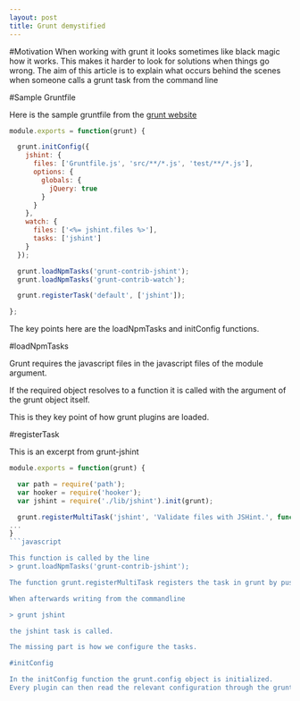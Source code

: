 ```yaml
---
layout: post
title: Grunt demystified
---
```


#Motivation
When working with grunt it looks sometimes like black magic how it works. 
This makes it harder to look for solutions when things go wrong.
The aim of this article is to explain what occurs behind the scenes when someone calls a grunt task from the command line

#Sample Gruntfile

Here is the sample gruntfile from the <a href="http://gruntjs.com/sample-gruntfile">grunt website</a>

```javascript
module.exports = function(grunt) {

  grunt.initConfig({
    jshint: {
      files: ['Gruntfile.js', 'src/**/*.js', 'test/**/*.js'],
      options: {
        globals: {
          jQuery: true
        }
      }
    },
    watch: {
      files: ['<%= jshint.files %>'],
      tasks: ['jshint']
    }
  });

  grunt.loadNpmTasks('grunt-contrib-jshint');
  grunt.loadNpmTasks('grunt-contrib-watch');

  grunt.registerTask('default', ['jshint']);

};
```

The key points here are the loadNpmTasks and initConfig functions.

#loadNpmTasks

Grunt requires the javascript files in the javascript files of the module argument.

If the required object resolves to a function it is called with the argument of the grunt object itself.

This is they key point of how grunt plugins are loaded.

#registerTask

This is an excerpt from grunt-jshint
```javascript
module.exports = function(grunt) {

  var path = require('path');
  var hooker = require('hooker');
  var jshint = require('./lib/jshint').init(grunt);

  grunt.registerMultiTask('jshint', 'Validate files with JSHint.', function() {
...
}
```javascript

This function is called by the line
> grunt.loadNpmTasks('grunt-contrib-jshint');

The function grunt.registerMultiTask registers the task in grunt by pushing the task in the grunt.tasks array.

When afterwards writing from the commandline 

> grunt jshint 

the jshint task is called.

The missing part is how we configure the tasks.

#initConfig

In the initConfig function the grunt.config object is initialized.
Every plugin can then read the relevant configuration through the grunt.config function.

